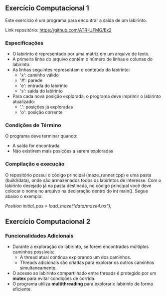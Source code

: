 ## Exercício Computacional 1

Este exercício é um programa para encontrar a saída de um labirinto.

Link repositório:
https://github.com/ATR-UFMG/Ex2

### Especificações

- O labirinto é representado por uma matriz em um arquivo de texto.
- A primeira linha do arquivo contém o número de linhas e colunas do labirinto.
- As linhas seguintes representam o conteúdo do labirinto:
  - 'x': caminho válido
  - '#': parede
  - 'e': entrada do labirinto
  - 's': saída do labirinto
- Para cada nova posição explorada, o programa deve imprimir o labirinto atualizado:
  - '.': posições já exploradas
  - 'o': posição corrente

### Condições de Término
O programa deve terminar quando:
- A saída for encontrada
- Não existirem mais posições a serem exploradas

### Compilação e execução
O repositório possui o código principal (maze_runner.cpp) e uma pasta (build/data), onde são armazenados todos os labirintos de interesse.
Com o labirinto desejado já na pasta destinada, no código principal você deve colocar o nome no arquivo na declaração dentro do int main(). Segue abaixo o exemplo:

_Position initial_pos = load_maze("data/maze4.txt");_

## Exercício Computacional 2

### Funcionalidades Adicionais 

- Durante a exploração do labirinto, se forem encontrados múltiplos caminhos possíveis:
  - A thread atual continua explorando um dos caminhos.
  - Threads adicionais são criadas para explorar os outros caminhos simultaneamente.
- O acesso ao labirinto compartilhado entre threads é protegido por um **mutex** para evitar condições de corrida.
- O programa utiliza **multithreading** para explorar o labirinto de forma eficiente.
